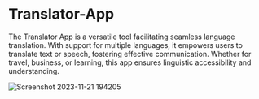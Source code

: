 # Translator-App
The Translator App is a versatile tool facilitating seamless language translation. With support for multiple languages, it empowers users to translate text or speech, fostering effective communication. Whether for travel, business, or learning, this app ensures linguistic accessibility and understanding.

![Screenshot 2023-11-21 194205](https://github.com/AminEaabada/Translator-App/assets/121450473/8c854881-ea18-4d24-b1af-672ee12c9f0d)
